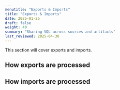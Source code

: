 ```yaml
---
menutitle: "Exports & Imports"
title: "Exports & Imports"
date: 2025-01-25
draft: false
weight: 40
summary: "Sharing VQL across sources and artifacts"
last_reviewed: 2025-04-30
---
```


This section will cover exports and imports.

## How exports are processed

## How imports are processed
